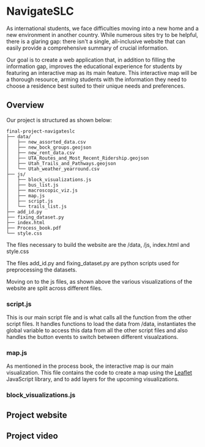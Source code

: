 
# NavigateSLC

As international students, we face difficulties moving into a new home and a new environment in another country. While numerous sites try to be helpful, there is a glaring gap: there isn't a single, all-inclusive website that can easily provide a comprehensive summary of crucial information.

Our goal is to create a web application that, in addition to filling the information gap, improves the educational experience for students by featuring an interactive map as its main feature. This interactive map will be a thorough resource, arming students with the information they need to choose a residence best suited to their unique needs and preferences.



## Overview

Our project is structured as shown below:
```
final-project-navigateslc
├── data/
│   ├── new_assorted_data.csv
│   ├── new_bock_groups.geojson
│   ├── new_rent_data.csv
│   ├── UTA_Routes_and_Most_Recent_Ridership.geojson
│   ├── Utah_Trails_and_Pathways.geojson
│   └── Utah_weather_yearround.csv
├── js/
│   ├── block_visualizations.js
│   ├── bus_list.js
│   ├── macroscopic_viz.js
│   ├── map.js
│   ├── script.js
│   └── trails_list.js
├── add_id.py
├── fixing_dataset.py
├── index.html
├── Process_book.pdf
└── style.css
```

The files necessary to build the website are the /data, /js, index.html and style.css

The files add_id.py and fixing_dataset.py are python scripts used for preprocessing the datasets.

Moving on to the js files, as shown above the various visualizations of the website are split across different files.

### script.js
This is our main script file and is what calls all the function from the other script files.
It handles functions to load the data from /data, instantiates the global variable to access this data from all the other script files and also handles the button events to switch between different visualzations.

### map.js
As mentioned in the process book, the interactive map is our main visualization. This file contains the code to create a map using the [Leaflet](https://leafletjs.com/) JavaScript library, and to add layers for the upcoming visualizations.

### block_visualizations.js

## Project website

## Project video
